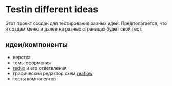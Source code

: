 # Testin different ideas
Этот проект создан для тестирования разных идей.
Предполагается, что я  создам меню и далее на разных страницах будет свой тест.

## идеи/компоненты
 - верстка
 - темы оформения
 - [redux](https://redux.js.org) и его ответвления
 - графический редактор схем [reaflow](https://github.com/reaviz/reaflow)
 - тесты компонентов
